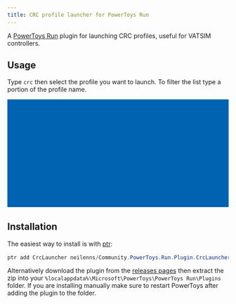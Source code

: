 ```yaml
---
title: CRC profile launcher for PowerToys Run
---
```


A [PowerToys Run](https://learn.microsoft.com/en-us/windows/powertoys/run) plugin for launching CRC profiles, useful
for VATSIM controllers.

## Usage

Type `crc` then select the profile you want to launch. To filter the list type a portion of the profile name.

![Animated GIF showing PowerToys Run launched, with "CRC" typed in, then a list of installed CRC profiles showing.](CrcLauncher.gif)

## Installation

The easiest way to install is with [ptr](https://github.com/8LWXpg/ptr):

```powershell
ptr add CrcLauncher neilenns/Community.PowerToys.Run.Plugin.CrcLauncher
```

Alternatively download the plugin from the [releases pages](https://github.com/neilenns/Community.PowerToys.Run.Plugin.CrcLauncher/releases/latest) then extract the zip into your `%localappdata%\Microsoft\PowerToys\PowerToys Run\Plugins` folder. If you are installing manually make sure to restart PowerToys after adding the plugin to the folder.

